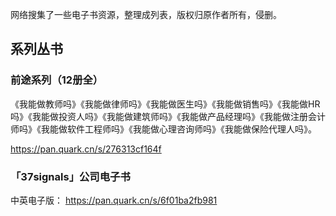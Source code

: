 网络搜集了一些电子书资源，整理成列表，版权归原作者所有，侵删。

## 系列丛书

### 前途系列（12册全）

《我能做教师吗》《我能做律师吗》《我能做医生吗》《我能做销售吗》《我能做HR吗》《我能做投资人吗》《我能做建筑师吗》《我能做产品经理吗》《我能做注册会计师吗》《我能做软件工程师吗》《我能做心理咨询师吗》《我能做保险代理人吗》。

https://pan.quark.cn/s/276313cf164f

### 「37signals」公司电子书

中英电子版： https://pan.quark.cn/s/6f01ba2fb981